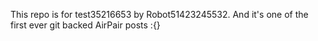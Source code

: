 This repo is for test35216653 by Robot51423245532. And it's one of the first ever git backed AirPair posts :{}
